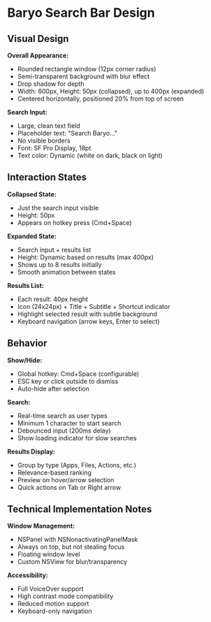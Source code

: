 # Baryo Search Bar Design

## Visual Design

**Overall Appearance:**
- Rounded rectangle window (12px corner radius)
- Semi-transparent background with blur effect
- Drop shadow for depth
- Width: 600px, Height: 50px (collapsed), up to 400px (expanded)
- Centered horizontally, positioned 20% from top of screen

**Search Input:**
- Large, clean text field
- Placeholder text: "Search Baryo..."
- No visible borders
- Font: SF Pro Display, 18pt
- Text color: Dynamic (white on dark, black on light)

## Interaction States

**Collapsed State:**
- Just the search input visible
- Height: 50px
- Appears on hotkey press (Cmd+Space)

**Expanded State:**
- Search input + results list
- Height: Dynamic based on results (max 400px)
- Shows up to 8 results initially
- Smooth animation between states

**Results List:**
- Each result: 40px height
- Icon (24x24px) + Title + Subtitle + Shortcut indicator
- Highlight selected result with subtle background
- Keyboard navigation (arrow keys, Enter to select)

## Behavior

**Show/Hide:**
- Global hotkey: Cmd+Space (configurable)
- ESC key or click outside to dismiss
- Auto-hide after selection

**Search:**
- Real-time search as user types
- Minimum 1 character to start search
- Debounced input (200ms delay)
- Show loading indicator for slow searches

**Results Display:**
- Group by type (Apps, Files, Actions, etc.)
- Relevance-based ranking
- Preview on hover/arrow selection
- Quick actions on Tab or Right arrow

## Technical Implementation Notes

**Window Management:**
- NSPanel with NSNonactivatingPanelMask
- Always on top, but not stealing focus
- Floating window level
- Custom NSView for blur/transparency

**Accessibility:**
- Full VoiceOver support
- High contrast mode compatibility
- Reduced motion support
- Keyboard-only navigation